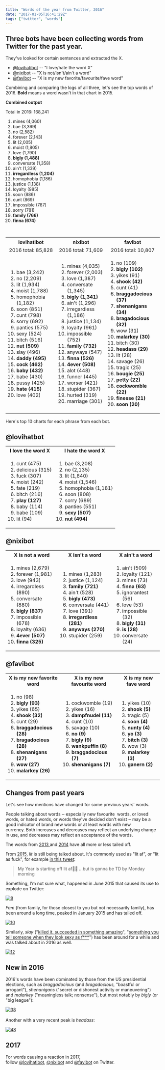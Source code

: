 ```yaml
---
title: "Words of the year from Twitter, 2016"
date: "2017-01-05T16:41:29Z"
tags: ["twitter", "words"]
---
```


<h2>Three bots have been collecting words from Twitter for the past year.</h2>
<p>They've looked for certain sentences and extracted the X.</p>
<ul>
<li><a href="https://twitter.com/lovihatibot" target="_self">@lovihatibot</a> -- "I love/hate the word X"</li>
<li><a href="https://twitter.com/nixibot" target="_self">@nixibot</a> -- "X is not/isn't/ain't a word"</li>
<li><a href="https://twitter.com/favibot" target="_self">@favibot</a> -- "X is my new favorite/favourite/fave word"</li>
</ul>
<p>Combining and comparing the logs of all three, let's see the top words of 2016. <strong>Bold</strong> means a&nbsp;word wasn't in that chart in 2015.</p>
<p><strong>Combined output</strong></p>
<p>Total in 2016: 168,241</p>
<ol>
<li>mines (4,060)</li>
<li>bae (3,369)</li>
<li>no (2,582)</li>
<li>forever (2,143)</li>
<li>lit (2,005)</li>
<li>moist (1,805)</li>
<li>love (1,790)</li>
<li><strong>bigly (1,488)</strong></li>
<li>conversate (1,358)</li>
<li>ain't (1,339)</li>
<li><strong>irregardless (1,204)</strong></li>
<li>homophobia (1,186)</li>
<li>justice (1,138)</li>
<li>loyalty (985)</li>
<li>soon (886)</li>
<li>cunt (869)</li>
<li>impossible (787)</li>
<li>sorry (781)</li>
<li><strong>family (766)</strong></li>
<li><strong>finna (674)</strong></li>
</ol>
<p>&nbsp;</p>
<table>
<tbody>
<tr>
<th>lovihatibot</th>
<th>nixibot</th>
<th>favibot</th>
</tr>
<tr>
<td style="text-align: center;">2016 total:&nbsp;85,828</td>
<td style="text-align: center;">2016 total: 71,609</td>
<td style="text-align: center;">2016&nbsp;total: 10,807</td>
</tr>
<tr>
<td>
<ol>
<li>bae (3,242)</li>
<li>no (2,209)</li>
<li>lit (1,934)</li>
<li>moist (1,788)</li>
<li>homophobia (1,182)</li>
<li>soon (851)</li>
<li>cunt (798)</li>
<li>sorry (692)</li>
<li>panties (575)</li>
<li>sexy (524)</li>
<li>bitch (516)</li>
<li><strong>nut (509)</strong></li>
<li>slay (496)</li>
<li><strong>daddy (495)</strong></li>
<li><strong>cock (462)</strong></li>
<li><strong>baby (432)</strong></li>
<li>babe (430)</li>
<li>pussy (425)</li>
<li><strong>hate (415)</strong></li>
<li>love (402)</li>
</ol>
</td>
<td>
<ol>
<li>mines (4,035)</li>
<li>forever (2,003)</li>
<li>love (1,387)</li>
<li>conversate (1,345)</li>
<li><strong>bigly (1,341)</strong></li>
<li>ain't (1,296)</li>
<li>irregardless (1,186)</li>
<li>justice (1,134)</li>
<li>loyalty (961)</li>
<li>impossible (752)</li>
<li><strong>family (732)</strong></li>
<li>anyways (547)</li>
<li><strong>finna (526)</strong></li>
<li><strong>4ever (508)</strong></li>
<li>alot (448)</li>
<li>funner (445)</li>
<li>worser (421)</li>
<li>stupider (367)</li>
<li>hurted (319)</li>
<li>marriage (301)</li>
</ol>
</td>
<td>
<ol>
<li>no (109)</li>
<li><strong>bigly (102)</strong></li>
<li>yikes (91)</li>
<li><strong>shook (42)</strong></li>
<li>cunt (41)</li>
<li><strong>braggadocious (37)</strong></li>
<li><strong>shenanigans (34)</strong></li>
<li><strong>bragadocious (32)</strong></li>
<li>wow (31)</li>
<li><strong>malarkey (30)</strong></li>
<li>bitch (30)</li>
<li><strong>headass (29)</strong></li>
<li>lit (28)</li>
<li>savage (26)</li>
<li>tragic (25)</li>
<li><strong>bougie (25)</strong></li>
<li><strong>petty (22)</strong></li>
<li><strong>cockwomble (22)</strong></li>
<li><strong>finesse (21)</strong></li>
<li><strong>soon (20)</strong></li>
</ol>
</td>
</tr>
</tbody>
</table>
<p>Here's top 10 charts for each phrase from each bot.&nbsp;</p>
<h2>@lovihatbot</h2>
<table>
<tbody>
<tr>
<th>I love the word X</th>
<th>I hate the word X</th>
</tr>
<tr>
<td>
<ol>
<li>cunt (475)</li>
<li>delicious (315)</li>
<li>fuck (307)</li>
<li>moist (242)</li>
<li>fate (219)</li>
<li>bitch (216)</li>
<li><strong>play (127)</strong></li>
<li>baby (114)</li>
<li>babe (109)</li>
<li>lit (94)</li>
</ol>
</td>
<td>
<ol>
<li>bae (3,208)</li>
<li>no (2,135)</li>
<li>lit (1,840)</li>
<li>moist (1,546)</li>
<li>homophobia (1,181)</li>
<li>soon (808)</li>
<li>sorry (689)</li>
<li>panties (551)</li>
<li><strong>sexy (507)</strong></li>
<li><strong>nut (494)</strong></li>
</ol>
</td>
</tr>
</tbody>
</table>
<h2>@nixibot</h2>
<table>
<tbody>
<tr>
<th>X is not a word</th>
<th>X isn't a word</th>
<th>X ain't a word</th>
</tr>
<tr>
<td>
<ol>
<li>mines (2,679)</li>
<li>forever (1,981)</li>
<li>love (943)</li>
<li>irregardless (890)</li>
<li>conversate (880)</li>
<li><strong>bigly (837)</strong></li>
<li>impossible (678)</li>
<li>loyalty (636)</li>
<li><strong>4ever (507)</strong></li>
<li><strong>finna (325)</strong></li>
</ol>
</td>
<td>
<ol>
<li>mines (1,283)</li>
<li>justice (1,124)</li>
<li><strong>family (721)</strong></li>
<li>ain't (528)</li>
<li><strong>bigly (473)</strong></li>
<li>conversate (441)</li>
<li>love (391)</li>
<li><strong>irregardless (281)</strong></li>
<li><strong>anyways (270)</strong></li>
<li>stupider (259)</li>
</ol>
</td>
<td>
<ol>
<li>ain't (509)</li>
<li>loyalty (121)</li>
<li>mines (73)</li>
<li><strong>finna (63)</strong></li>
<li>ignorantest (56)</li>
<li>love (53)</li>
<li>impossible (32)</li>
<li><strong>bigly (31)</strong></li>
<li><strong>is (28)</strong></li>
<li>conversate (24)</li>
</ol>
</td>
</tr>
</tbody>
</table>
<h2>@favibot</h2>
<table>
<tbody>
<tr>
<th>X is my new favorite word</th>
<th>X is my new favourite word</th>
<th>X is my new fave word</th>
</tr>
<tr>
<td>
<ol>
<li>no (98)</li>
<li><strong>bigly (93)</strong></li>
<li>yikes (65)</li>
<li><strong>shook (32)</strong></li>
<li>cunt (29)</li>
<li><strong>braggadocious (28)</strong></li>
<li><strong>bragadocious (28)</strong></li>
<li><strong>shenanigans (27)</strong></li>
<li><strong>wow (27)</strong></li>
<li><strong>malarkey (26)</strong></li>
</ol>
</td>
<td>
<ol>
<li>cockwomble (19)</li>
<li>yikes (16)</li>
<li><strong>dampfnudel (11)</strong></li>
<li>cunt (10)</li>
<li>savage (10)</li>
<li><strong>no (9)</strong></li>
<li><strong>bigly (9)</strong></li>
<li><strong>wankpuffin (8)</strong></li>
<li><strong>braggadocious (7)</strong></li>
<li><strong>shenanigans (7)</strong></li>
</ol>
</td>
<td>
<ol>
<li>yikes (10)</li>
<li><strong>shook (5)</strong></li>
<li>tragic (5)</li>
<li><strong>soon (4)</strong></li>
<li><strong>nunty (4)</strong></li>
<li><strong>yo (3)</strong></li>
<li><strong>bitch (3)</strong></li>
<li>wow (3)</li>
<li><strong>malarkey (3)</strong></li>
<li><strong>ganern (2)</strong></li>
</ol>
</td>
</tr>
</tbody>
</table>
<h2>Changes from&nbsp;past years</h2>
<p>Let's see how mentions have changed for some previous years' words.&nbsp;</p>
<p>People talking about words ‒&nbsp;especially new favourite &nbsp;words, or loved words, or hated words, or words they've decided don't exist ‒&nbsp;may be a good indicator of brand new words or at least words with new currency.&nbsp;Both increases and decreases may reflect an underlying change in use, and decreases may reflect an acceptance of the words.</p>
<p>The words from <a href="http://laivakoira.typepad.com/blog/2013/10/twitters-new-favourite-words.html">2013 </a>and&nbsp;<a href="http://laivakoira.typepad.com/blog/2015/01/twitter-woty-2014.html">2014</a>&nbsp;have all more or less tailed off.</p>
<p>From <a href="http://laivakoira.typepad.com/blog/2016/01/twitter-woty-2015.html">2015</a>, <em>lit</em> is still being talked about. It's commonly used as&nbsp;"lit af", or "lit as fuck", for example&nbsp;<a href="https://twitter.com/BeyondBetter_/status/682990826499211268">in this tweet</a>:</p>
<blockquote>
<p>My Year is starting off lit af👌🏼 ...but is gonna be TD by Monday morning</p>
</blockquote>
<p>Something, I'm not sure what, happened in June 2015 that caused its use to explode on Twitter:</p>
<p><a class="asset-img-link" href="http://laivakoira.typepad.com/.a/6a00d83451c59c69e201b7c8c4315f970b-pi" style="display: inline;"><img alt="8" border="0" class="asset  asset-image at-xid-6a00d83451c59c69e201b7c8c4315f970b image-full img-responsive" src="https://laivakoira.typepad.com/.a/6a00d83451c59c69e201b7c8c4315f970b-800wi" title="8" /></a></p>
<p><em>Fam&nbsp;</em>(from family, for those closest to you but not necessarily family), has been around a long time, peaked in January 2015 and has tailed off.</p>
<p><a class="asset-img-link" href="http://laivakoira.typepad.com/.a/6a00d83451c59c69e201b8d24e02cd970c-pi" style="display: inline;"><img alt="10" border="0" class="asset  asset-image at-xid-6a00d83451c59c69e201b8d24e02cd970c image-full img-responsive" src="https://laivakoira.typepad.com/.a/6a00d83451c59c69e201b8d24e02cd970c-800wi" title="10" /></a></p>
<p>Similarly, <em>slay&nbsp;</em>("<a href="https://www.urbandictionary.com/define.php?term=slay&amp;defid=7222797">killed it. succeeded in something amazing</a>", "<a href="https://www.urbandictionary.com/define.php?term=slay&amp;defid=7842546">something you tell someone when they look sexy as f***</a>") has been around for a while and was talked about in 2016 as well.&nbsp;</p>
<p><a class="asset-img-link" href="http://laivakoira.typepad.com/.a/6a00d83451c59c69e201b7c8c431b8970b-pi" style="display: inline;"><img alt="12" border="0" class="asset  asset-image at-xid-6a00d83451c59c69e201b7c8c431b8970b image-full img-responsive" src="https://laivakoira.typepad.com/.a/6a00d83451c59c69e201b7c8c431b8970b-800wi" title="12" /></a></p>
<h2>New in 2016</h2>
<p>2016's words have been dominated by those from the US presidential elections, such as&nbsp;<em>braggadocious</em> (and&nbsp;<em>bragadocious, </em>"boastful or arrogant"),&nbsp;<em>shenanigans</em>&nbsp;("secret or dishonest activity or maneuvering") and&nbsp;<em>malarkey</em> ("meaningless talk; nonsense"), but most notably by&nbsp;<em>bigly</em> (or "big league"):</p>
<p><a class="asset-img-link" href="http://laivakoira.typepad.com/.a/6a00d83451c59c69e201bb09671db0970d-pi" style="display: inline;"><img alt="38" border="0" class="asset  asset-image at-xid-6a00d83451c59c69e201bb09671db0970d image-full img-responsive" src="https://laivakoira.typepad.com/.a/6a00d83451c59c69e201bb09671db0970d-800wi" title="38" /></a><br /><br />Another with a very recent peak is <em>headass</em>:</p>
<p><a class="asset-img-link" href="http://laivakoira.typepad.com/.a/6a00d83451c59c69e201b7c8c432cb970b-pi" style="display: inline;"><img alt="48" border="0" class="asset  asset-image at-xid-6a00d83451c59c69e201b7c8c432cb970b image-full img-responsive" src="https://laivakoira.typepad.com/.a/6a00d83451c59c69e201b7c8c432cb970b-800wi" title="48" /></a></p>
<h2>2017</h2>
<p>For words causing a reaction in 2017, follow&nbsp;<a href="https://twitter.com/lovihatibot" target="_self">@lovihatibot</a>,&nbsp;<a href="https://twitter.com/nixibot" target="_self">@nixibot</a>&nbsp;and&nbsp;<a href="https://twitter.com/favibot" target="_self">@favibot</a>&nbsp;on Twitter.</p>
